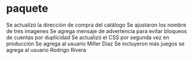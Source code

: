 # paquete
Se actualizó la dirección de compra del catálogo
Se ajustaron los nombre de tres imagenes
Se agrega mensaje de advertencia para evitar bloqueos de cuentas por duplicidad
Se actualizó el CSS por segunda vez en producción
Se agrega al usuario Miller Diaz
Se  incluyeron más juegos
se agrega al usuario Rodrigo Rivera 
